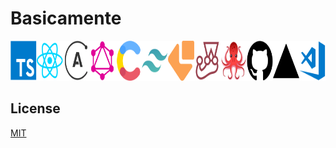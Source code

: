 # Basicamente

<div style="display: inline-flex;">
  <a href="https://www.typescriptlang.org/" rel="noreferrer" target="_blank" style="text-decoration: none;">
    <img src="https://github.com/WallQ/Basicamente/blob/master/docs/tech/TypeScript.png?raw=true" alt="TypeScript" width="64" height="64" />
  </a>
  <a href="https://reactjs.org/" rel="noreferrer" target="_blank" style="text-decoration: none;">
    <img src="https://github.com/WallQ/Basicamente/blob/master/docs/tech/React.png?raw=true" alt="React" width="64" height="64" />
  </a>
  <a href="https://www.apollographql.com/" rel="noreferrer" target="_blank" style="text-decoration: none;">
    <img src="https://github.com/WallQ/Basicamente/blob/master/docs/tech/Apollo.png?raw=true" alt="Apollo" width="64" height="64" />
  </a>
  <a href="https://graphql.org/" rel="noreferrer" target="_blank" style="text-decoration: none;">
    <img src="https://github.com/WallQ/Basicamente/blob/master/docs/tech/GraphQL.png?raw=true" alt="GraphQL" width="64" height="64" />
  </a>
  <a href="https://www.contentful.com/" rel="noreferrer" target="_blank" style="text-decoration: none;">
    <img src="https://github.com/WallQ/Basicamente/blob/master/docs/tech/Contentful.png?raw=true" alt="Contentful" width="64" height="64" />
  </a>
  <a href="https://tailwindcss.com/" rel="noreferrer" target="_blank" style="text-decoration: none;">
    <img src="https://github.com/WallQ/Basicamente/blob/master/docs/tech/TailwindCSS.png?raw=true" alt="Tailwind CSS" width="64" height="64" />
  </a>
  <a href="https://www.emailjs.com/" rel="noreferrer" target="_blank" style="text-decoration: none;">
    <img src="https://github.com/WallQ/Basicamente/blob/master/docs/tech/EmailJS.png?raw=true" alt="EmailJS" width="64" height="64" />
  </a>
  <a href="https://jestjs.io/" rel="noreferrer" target="_blank" style="text-decoration: none;">
    <img src="https://github.com/WallQ/Basicamente/blob/master/docs/tech/Jest.png?raw=true" alt="Jest" width="64" height="64" />
  </a>
  <a href="https://testing-library.com/" rel="noreferrer" target="_blank" style="text-decoration: none;">
    <img src="https://github.com/WallQ/Basicamente/blob/master/docs/tech/ReactTestingLibrary.png?raw=true" alt="React Testing Library" width="64" height="64" />
  </a>
  <a href="https://github.com/" rel="noreferrer" target="_blank" style="text-decoration: none;">
    <img src="https://github.com/WallQ/Basicamente/blob/master/docs/tech/GitHub.png?raw=true" alt="GitHub" width="64" height="64" />
  </a>
  <a href="https://vercel.com/" rel="noreferrer" target="_blank" style="text-decoration: none;">
    <img src="https://github.com/WallQ/Basicamente/blob/master/docs/tech/Vercel.png?raw=true" alt="Vercel" width="64" height="64" />
  </a>
  <a href="https://code.visualstudio.com/" rel="noreferrer" target="_blank" style="text-decoration: none;">
    <img src="https://github.com/WallQ/Basicamente/blob/master/docs/tech/VisualStudioCode.png?raw=true" alt="Visual Studio Code" width="64" height="64" />
   </a>
</div>

## License

[MIT](https://github.com/WallQ/Basicamente/blob/master/LICENSE)
